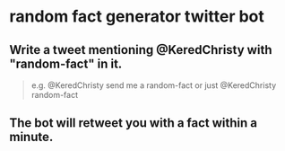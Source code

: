 # random fact generator twitter bot
## Write a tweet mentioning @KeredChristy with "random-fact" in it.
   > e.g. @KeredChristy send me a random-fact
   > or just @KeredChristy random-fact
## The bot will retweet you with a fact within a minute.  
